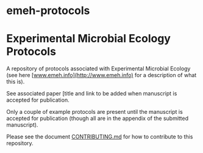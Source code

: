 emeh-protocols
==============

Experimental Microbial Ecology Protocols
==============

A repository of protocols associated with Experimental Microbial Ecology (see here [www.emeh.info](http://www.emeh.info) for a description of what this is).

See associated paper [title and link to be added when manuscript is accepted for publication.

Only a couple of example protocols are present until the manuscript is accepted for publication (though all are in the appendix of the submitted manuscript).

Please see the document [CONTRIBUTING.md](CONTRIBUTING.md) for how to contribute to this repository.
